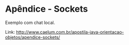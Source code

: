 Apêndice - Sockets
===
Exemplo com chat local.


Link: http://www.caelum.com.br/apostila-java-orientacao-objetos/apendice-sockets/
